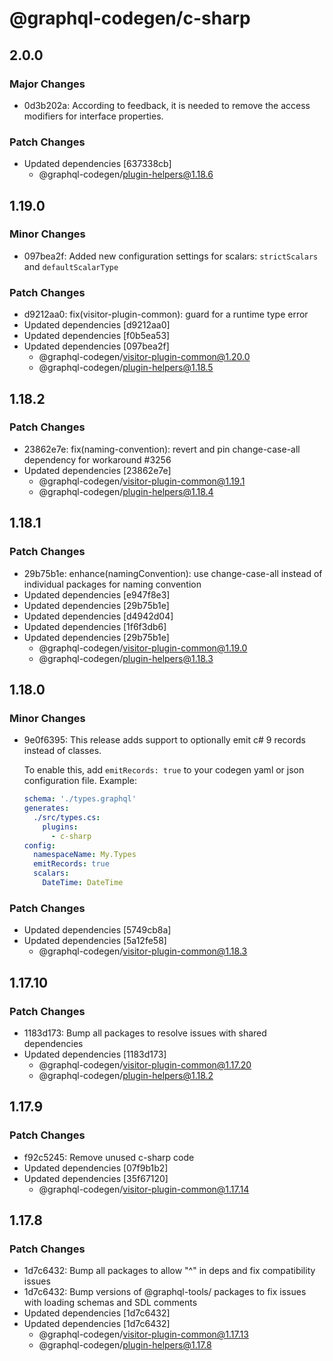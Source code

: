 # @graphql-codegen/c-sharp

## 2.0.0

### Major Changes

- 0d3b202a: According to feedback, it is needed to remove the access modifiers for interface properties.

### Patch Changes

- Updated dependencies [637338cb]
  - @graphql-codegen/plugin-helpers@1.18.6

## 1.19.0

### Minor Changes

- 097bea2f: Added new configuration settings for scalars: `strictScalars` and `defaultScalarType`

### Patch Changes

- d9212aa0: fix(visitor-plugin-common): guard for a runtime type error
- Updated dependencies [d9212aa0]
- Updated dependencies [f0b5ea53]
- Updated dependencies [097bea2f]
  - @graphql-codegen/visitor-plugin-common@1.20.0
  - @graphql-codegen/plugin-helpers@1.18.5

## 1.18.2

### Patch Changes

- 23862e7e: fix(naming-convention): revert and pin change-case-all dependency for workaround #3256
- Updated dependencies [23862e7e]
  - @graphql-codegen/visitor-plugin-common@1.19.1
  - @graphql-codegen/plugin-helpers@1.18.4

## 1.18.1

### Patch Changes

- 29b75b1e: enhance(namingConvention): use change-case-all instead of individual packages for naming convention
- Updated dependencies [e947f8e3]
- Updated dependencies [29b75b1e]
- Updated dependencies [d4942d04]
- Updated dependencies [1f6f3db6]
- Updated dependencies [29b75b1e]
  - @graphql-codegen/visitor-plugin-common@1.19.0
  - @graphql-codegen/plugin-helpers@1.18.3

## 1.18.0

### Minor Changes

- 9e0f6395: This release adds support to optionally emit c# 9 records instead of classes.

  To enable this, add `emitRecords: true` to your codegen yaml or json configuration file. Example:

  ```yaml
  schema: './types.graphql'
  generates:
    ./src/types.cs:
      plugins:
        - c-sharp
  config:
    namespaceName: My.Types
    emitRecords: true
    scalars:
      DateTime: DateTime
  ```

### Patch Changes

- Updated dependencies [5749cb8a]
- Updated dependencies [5a12fe58]
  - @graphql-codegen/visitor-plugin-common@1.18.3

## 1.17.10

### Patch Changes

- 1183d173: Bump all packages to resolve issues with shared dependencies
- Updated dependencies [1183d173]
  - @graphql-codegen/visitor-plugin-common@1.17.20
  - @graphql-codegen/plugin-helpers@1.18.2

## 1.17.9

### Patch Changes

- f92c5245: Remove unused c-sharp code
- Updated dependencies [07f9b1b2]
- Updated dependencies [35f67120]
  - @graphql-codegen/visitor-plugin-common@1.17.14

## 1.17.8

### Patch Changes

- 1d7c6432: Bump all packages to allow "^" in deps and fix compatibility issues
- 1d7c6432: Bump versions of @graphql-tools/ packages to fix issues with loading schemas and SDL comments
- Updated dependencies [1d7c6432]
- Updated dependencies [1d7c6432]
  - @graphql-codegen/visitor-plugin-common@1.17.13
  - @graphql-codegen/plugin-helpers@1.17.8
